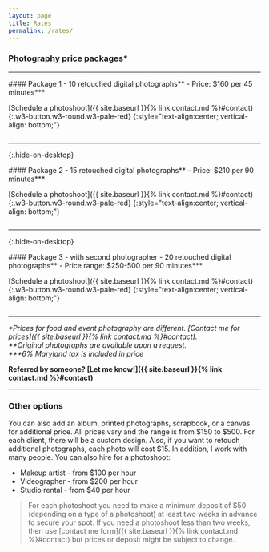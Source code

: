 ```yaml
---
layout: page
title: Rates
permalink: /rates/
---
```


### Photography price packages*

---

<div class="rates" markdown="1">

<div markdown="1" style="break-inside: avoid; page-break-inside: avoid; overflow: hidden;">
#### Package 1
- 10 retouched digital photographs**
- Price: $160 per 45 minutes***

[Schedule a photoshoot]({{ site.baseurl }}{% link contact.md %}#contact){:.w3-button.w3-round.w3-pale-red}
{:style="text-align:center; vertical-align: bottom;"}
</div>

---
{:.hide-on-desktop}

<div markdown="1" style="break-inside: avoid; page-break-inside: avoid; overflow: hidden;">
#### Package 2
- 15 retouched digital photographs**
- Price: $210 per 90 minutes***

[Schedule a photoshoot]({{ site.baseurl }}{% link contact.md %}#contact){:.w3-button.w3-round.w3-pale-red}
{:style="text-align:center; vertical-align: bottom;"}
</div>

---
{:.hide-on-desktop}

<div markdown="1" style="break-inside: avoid; page-break-inside: avoid; overflow: hidden;">
#### Package 3 - with second photographer
- 20 retouched digital photographs**
- Price range: $250-500 per 90 minutes***
  
[Schedule a photoshoot]({{ site.baseurl }}{% link contact.md %}#contact){:.w3-button.w3-round.w3-pale-red}
{:style="text-align:center; vertical-align: bottom;"}
</div>

</div>

---

*\*Prices for food and event photography are different. [Contact me for prices]({{ site.baseurl }}{% link contact.md %}#contact).*  
*\*\*Original photographs are available upon a request.*  
*\*\*\*6% Maryland tax is included in price*

**Referred by someone? [Let me know!]({{ site.baseurl }}{% link contact.md %}#contact)**

---

### Other options
You can also add an album, printed photographs, scrapbook, or a canvas for additional price. All prices vary and the range is from $150 to $500. For each client, there will be a custom design.
Also, if you want to retouch additional photographs, each photo will cost $15. 
In addition, I work with many people. You can also hire for a photoshoot: 
- Makeup artist - from $100 per hour 
- Videographer - from $200 per hour
- Studio rental - from $40 per hour

> For each photoshoot you need to make a minimum deposit of $50 (depending on a type of a photoshoot) at least two weeks in advance to secure your spot. If you need a photoshoot less than two weeks, then use [contact me form]({{ site.baseurl }}{% link contact.md %}#contact) but prices or deposit might be subject to change. 

